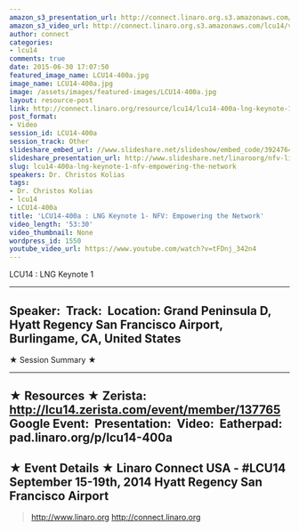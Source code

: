 ```yaml
---
amazon_s3_presentation_url: http://connect.linaro.org.s3.amazonaws.com/hkg15/Videos/09-18-Thursday/LCU14-400a.pdf
amazon_s3_video_url: http://connect.linaro.org.s3.amazonaws.com/lcu14/videos/09-18-Thursday/LCU14+-+LNG+Keynote+1.mp4
author: connect
categories:
- lcu14
comments: true
date: 2015-06-30 17:07:50
featured_image_name: LCU14-400a.jpg
image_name: LCU14-400a.jpg
image: /assets/images/featured-images/LCU14-400a.jpg
layout: resource-post
link: http://connect.linaro.org/resource/lcu14/lcu14-400a-lng-keynote-1-nfv-empowering-the-network/
post_format:
- Video
session_id: LCU14-400a
session_track: Other
slideshare_embed_url: //www.slideshare.net/slideshow/embed_code/39247643
slideshare_presentation_url: http://www.slideshare.net/linaroorg/nfv-linaro-conference-sep2014kolias
slug: lcu14-400a-lng-keynote-1-nfv-empowering-the-network
speakers: Dr. Christos Kolias
tags:
- Dr. Christos Kolias
- lcu14
- LCU14-400a
title: 'LCU14-400a : LNG Keynote 1- NFV: Empowering the Network'
video_length: '53:30'
video_thumbnail: None
wordpress_id: 1550
youtube_video_url: https://www.youtube.com/watch?v=tFDnj_342n4
---
```


LCU14 : LNG Keynote 1

---------------------------------------------------

Speaker: 
Track: 
Location: Grand Peninsula D, Hyatt Regency San Francisco Airport, Burlingame, CA, United States
---------------------------------------------------

★ Session Summary ★

---------------------------------------------------

★ Resources ★
Zerista: http://lcu14.zerista.com/event/member/137765
Google Event: 
Presentation: 
Video: 
Eatherpad: pad.linaro.org/p/lcu14-400a
---------------------------------------------------

★ Event Details ★
Linaro Connect USA - #LCU14
September 15-19th, 2014
Hyatt Regency San Francisco Airport
---------------------------------------------------

> http://www.linaro.org
> http://connect.linaro.org
